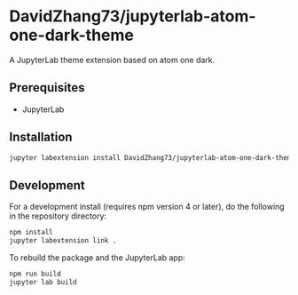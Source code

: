 # DavidZhang73/jupyterlab-atom-one-dark-theme

A JupyterLab theme extension based on atom one dark.

## Prerequisites

- JupyterLab

## Installation

```bash
jupyter labextension install DavidZhang73/jupyterlab-atom-one-dark-theme
```

## Development

For a development install (requires npm version 4 or later), do the following in the repository directory:

```bash
npm install
jupyter labextension link .
```

To rebuild the package and the JupyterLab app:

```bash
npm run build
jupyter lab build
```
